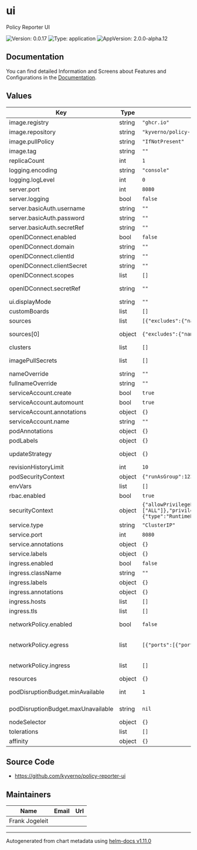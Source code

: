 # ui

Policy Reporter UI

![Version: 0.0.17](https://img.shields.io/badge/Version-0.0.17-informational?style=flat-square) ![Type: application](https://img.shields.io/badge/Type-application-informational?style=flat-square) ![AppVersion: 2.0.0-alpha.12](https://img.shields.io/badge/AppVersion-2.0.0--alpha.12-informational?style=flat-square)

## Documentation

You can find detailed Information and Screens about Features and Configurations in the [Documentation](https://kyverno.github.io/policy-reporter).

## Values

| Key | Type | Default | Description |
|-----|------|---------|-------------|
| image.registry | string | `"ghcr.io"` | Image registry |
| image.repository | string | `"kyverno/policy-reporter-ui"` | Image repository |
| image.pullPolicy | string | `"IfNotPresent"` | Image PullPolicy |
| image.tag | string | `""` | Image tag Defaults to `Chart.AppVersion` if omitted |
| replicaCount | int | `1` | Deployment replica count |
| logging.encoding | string | `"console"` | log encoding possible encodings are console and json |
| logging.logLevel | int | `0` | log level default info |
| server.port | int | `8080` | Application port |
| server.logging | bool | `false` | Enables Access logging |
| server.basicAuth.username | string | `""` | HTTP BasicAuth username |
| server.basicAuth.password | string | `""` | HTTP BasicAuth password |
| server.basicAuth.secretRef | string | `""` | Read HTTP BasicAuth credentials from secret |
| openIDConnect.enabled | bool | `false` | Enable openID Connect authentication |
| openIDConnect.domain | string | `""` | OpenID Connect API Domain |
| openIDConnect.clientId | string | `""` | OpenID Connect ClientID |
| openIDConnect.clientSecret | string | `""` | OpenID Connect ClientSecret |
| openIDConnect.scopes | list | `[]` | OpenID Connect allowed Scopes |
| openIDConnect.secretRef | string | `""` | Provide OpenID Connect configuration via Secret supported keys: `domain`, `clientId`, `clientSecret` |
| ui.displayMode | string | `""` | DisplayMode dark/light uses the OS configured prefered color scheme as default |
| customBoards | list | `[]` | Additional customizable dashboards |
| sources | list | `[{"excludes":{"namespaceKinds":["Pod","Job","ReplicaSet"]},"name":"kyverno"}]` | source specific configurations |
| sources[0] | object | `{"excludes":{"namespaceKinds":["Pod","Job","ReplicaSet"]},"name":"kyverno"}` | exclude Pod, Job and Replica resources from kyverno results by default if no kinds are specified |
| clusters | list | `[]` | Connected Policy Reporter APIs |
| imagePullSecrets | list | `[]` | Image pull secrets for image verification policies, this will define the `--imagePullSecrets` argument |
| nameOverride | string | `""` | Override the name of the chart |
| fullnameOverride | string | `""` | Override the expanded name of the chart |
| serviceAccount.create | bool | `true` | Create ServiceAccount |
| serviceAccount.automount | bool | `true` | Enable ServiceAccount automaount |
| serviceAccount.annotations | object | `{}` | Annotations for the ServiceAccount |
| serviceAccount.name | string | `""` | The ServiceAccount name |
| podAnnotations | object | `{}` | Additional annotations to add to each pod |
| podLabels | object | `{}` | Additional labels to add to each pod |
| updateStrategy | object | `{}` | Deployment update strategy. Ref: https://kubernetes.io/docs/concepts/workloads/controllers/deployment/#strategy |
| revisionHistoryLimit | int | `10` | The number of revisions to keep |
| podSecurityContext | object | `{"runAsGroup":1234,"runAsUser":1234}` | Security context for the pod |
| envVars | list | `[]` | Allow additional env variables to be added |
| rbac.enabled | bool | `true` | Create RBAC resources |
| securityContext | object | `{"allowPrivilegeEscalation":false,"capabilities":{"drop":["ALL"]},"privileged":false,"readOnlyRootFilesystem":true,"runAsNonRoot":true,"runAsUser":1234,"seccompProfile":{"type":"RuntimeDefault"}}` | Container security context |
| service.type | string | `"ClusterIP"` | Service type. |
| service.port | int | `8080` | Service port. |
| service.annotations | object | `{}` | Service annotations. |
| service.labels | object | `{}` | Service labels. |
| ingress.enabled | bool | `false` | Create ingress resource. |
| ingress.className | string | `""` | Ingress class name. |
| ingress.labels | object | `{}` | Ingress labels. |
| ingress.annotations | object | `{}` | Ingress annotations. |
| ingress.hosts | list | `[]` | List of ingress host configurations. |
| ingress.tls | list | `[]` | List of ingress TLS configurations. |
| networkPolicy.enabled | bool | `false` | When true, use a NetworkPolicy to allow ingress to the webhook This is useful on clusters using Calico and/or native k8s network policies in a default-deny setup. |
| networkPolicy.egress | list | `[{"ports":[{"port":6443,"protocol":"TCP"}]}]` | A list of valid from selectors according to https://kubernetes.io/docs/concepts/services-networking/network-policies. Enables Kubernetes API Server by default |
| networkPolicy.ingress | list | `[]` | A list of valid from selectors according to https://kubernetes.io/docs/concepts/services-networking/network-policies. |
| resources | object | `{}` |  |
| podDisruptionBudget.minAvailable | int | `1` | Configures the minimum available pods for kyvernoPlugin disruptions. Cannot be used if `maxUnavailable` is set. |
| podDisruptionBudget.maxUnavailable | string | `nil` | Configures the maximum unavailable pods for kyvernoPlugin disruptions. Cannot be used if `minAvailable` is set. |
| nodeSelector | object | `{}` | Node labels for pod assignment |
| tolerations | list | `[]` | List of node taints to tolerate |
| affinity | object | `{}` | Affinity constraints. |

## Source Code

* <https://github.com/kyverno/policy-reporter-ui>

## Maintainers

| Name | Email | Url |
| ---- | ------ | --- |
| Frank Jogeleit |  |  |

----------------------------------------------
Autogenerated from chart metadata using [helm-docs v1.11.0](https://github.com/norwoodj/helm-docs/releases/v1.11.0)